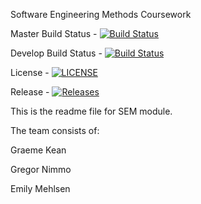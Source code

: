 Software Engineering Methods Coursework

Master Build Status -  [![Build Status](https://travis-ci.org/graemekean/sem.svg?branch=master)](https://travis-ci.org/graemekean/sem)

Develop Build Status -  [![Build Status](https://travis-ci.org/graemekean/sem.svg?branch=develop)](https://travis-ci.org/graemekean/sem)

License - [![LICENSE](https://img.shields.io/github/license/graemekean/sem.svg?style=flat-square)](https://github.com/graemekean/sem/blob/master/LICENSE)
          
Release - [![Releases](https://img.shields.io/github/release/graemekean/sem/all.svg?style=flat-square)](https://github.com/graemekean/sem/releases)

This is the readme file for SEM module.

The team consists of:

Graeme Kean

Gregor Nimmo

Emily Mehlsen





